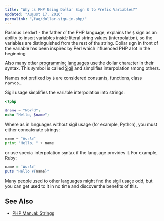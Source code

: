 ```yaml
---
title: "Why is PHP Using Dollar Sign $ to Prefix Variables?"
updated: "August 17, 2016"
permalink: "/faq/dollar-sign-in-php/"
---
```


Rasmus Lerdorf - the father of the PHP language, explains the `$` sign as
an ability to insert variables inside literal string values (interpolation), so
the variables are distinguished from the rest of the string. Dollar sign in
front of the variable has been inspired by Perl which influenced PHP a lot in the
beginning.

Also many other [programming languages](https://en.wikipedia.org/wiki/Dollar_sign#Use_in_computer_software)
use the dollar character in their syntax. This symbol is called
[Sigil](https://en.wikipedia.org/wiki/Sigil_(computer_programming))
and simplifies interpolation among others.

Names not prefixed by `$` are considered constants, functions, class names...

Sigil usage simplifies the variable interpolation into strings:

```php
<?php

$name = "World";
echo "Hello, $name";
```

Where as in languages without sigil usage (for example, Python), you must either
concatenate strings:

```python
name = "World"
print "Hello, " + name
```

or use special interpolation syntax if the language provides it. For example, Ruby:

```ruby
name = "World"
puts "Hello #{name}"
```

Many people used to other languages might find the sigil usage odd, but you can
get used to it in no time and discover the benefits of this.

## See Also

* [PHP Manual: Strings](http://php.net/manual/en/language.types.string.php)

